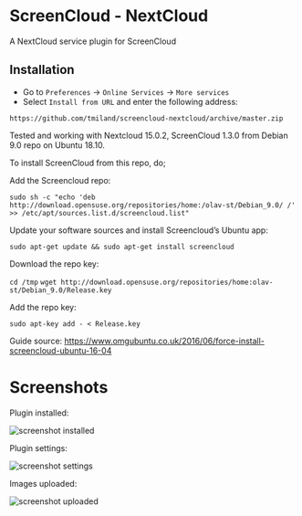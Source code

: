 # ScreenCloud - NextCloud

A NextCloud service plugin for ScreenCloud

## Installation

* Go to `Preferences` -> `Online Services` -> `More services`
* Select `Install from URL` and enter the following address:

```
https://github.com/tmiland/screencloud-nextcloud/archive/master.zip
```
Tested and working with Nextcloud 15.0.2, ScreenCloud 1.3.0 from Debian 9.0 repo on Ubuntu 18.10.

To install ScreenCloud from this repo, do;

Add the Screencloud repo:

`sudo sh -c "echo 'deb http://download.opensuse.org/repositories/home:/olav-st/Debian_9.0/ /' >> /etc/apt/sources.list.d/screencloud.list"`

Update your software sources and install Screencloud’s Ubuntu app:

`sudo apt-get update && sudo apt-get install screencloud`

Download the repo key:

`cd /tmp`
`wget http://download.opensuse.org/repositories/home:olav-st/Debian_9.0/Release.key`

Add the repo key:

`sudo apt-key add - < Release.key`

Guide source: https://www.omgubuntu.co.uk/2016/06/force-install-screencloud-ubuntu-16-04

# Screenshots

Plugin installed:

![screenshot installed](https://raw.githubusercontent.com/tmiland/screencloud-nextcloud/master/Screenshot%20at%2017_56_41.png?raw=true "Plugin installed")

Plugin settings:

![screenshot settings](https://raw.githubusercontent.com/tmiland/screencloud-nextcloud/master/Screenshot%20at%2018_06_39.png?raw=true "Plugin settings")

Images uploaded:

![screenshot uploaded](https://raw.githubusercontent.com/tmiland/screencloud-nextcloud/master/Screenshot%20at%2018_14_08.png?raw=true "Images uploaded")
